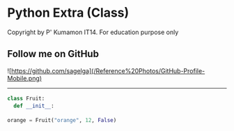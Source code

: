 # Python Extra (Class)

Copyright by P' Kumamon IT14.
For education purpose only

## Follow me on GitHub
![https://github.com/sagelga](/Reference%20Photos/GitHub-Profile-Mobile.png)

---

```python
class Fruit:
  def __init__:

orange = Fruit("orange", 12, False)
```
